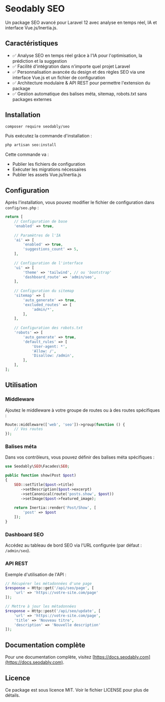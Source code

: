 # Seodably SEO

Un package SEO avancé pour Laravel 12 avec analyse en temps réel, IA et interface Vue.js/Inertia.js.

## Caractéristiques

- ✅ Analyse SEO en temps réel grâce à l'IA pour l'optimisation, la prédiction et la suggestion
- ✅ Facilité d'intégration dans n'importe quel projet Laravel
- ✅ Personnalisation avancée du design et des règles SEO via une interface Vue.js et un fichier de configuration
- ✅ Architecture modulaire & API REST pour permettre l'extension du package
- ✅ Gestion automatique des balises méta, sitemap, robots.txt sans packages externes

## Installation

```bash
composer require seodably/seo
```

Puis exécutez la commande d'installation :

```bash
php artisan seo:install
```

Cette commande va :
- Publier les fichiers de configuration
- Exécuter les migrations nécessaires
- Publier les assets Vue.js/Inertia.js

## Configuration

Après l'installation, vous pouvez modifier le fichier de configuration dans `config/seo.php` :

```php
return [
    // Configuration de base
    'enabled' => true,
    
    // Paramètres de l'IA
    'ai' => [
        'enabled' => true,
        'suggestions_count' => 5,
    ],
    
    // Configuration de l'interface
    'ui' => [
        'theme' => 'tailwind', // ou 'bootstrap'
        'dashboard_route' => 'admin/seo',
    ],
    
    // Configuration du sitemap
    'sitemap' => [
        'auto_generate' => true,
        'excluded_routes' => [
            'admin/*',
        ],
    ],
    
    // Configuration des robots.txt
    'robots' => [
        'auto_generate' => true,
        'default_rules' => [
            'User-agent: *',
            'Allow: /',
            'Disallow: /admin',
        ],
    ],
];
```

## Utilisation

### Middleware

Ajoutez le middleware à votre groupe de routes ou à des routes spécifiques :

```php
Route::middleware(['web', 'seo'])->group(function () {
    // Vos routes
});
```

### Balises méta

Dans vos contrôleurs, vous pouvez définir des balises méta spécifiques :

```php
use Seodably\SEO\Facades\SEO;

public function show(Post $post)
{
    SEO::setTitle($post->title)
       ->setDescription($post->excerpt)
       ->setCanonical(route('posts.show', $post))
       ->setImage($post->featured_image);
       
    return Inertia::render('Post/Show', [
        'post' => $post
    ]);
}
```

### Dashboard SEO

Accédez au tableau de bord SEO via l'URL configurée (par défaut : `/admin/seo`).

### API REST

Exemple d'utilisation de l'API :

```php
// Récupérer les métadonnées d'une page
$response = Http::get('/api/seo/page', [
    'url' => 'https://votre-site.com/page'
]);

// Mettre à jour les métadonnées
$response = Http::post('/api/seo/update', [
    'url' => 'https://votre-site.com/page',
    'title' => 'Nouveau titre',
    'description' => 'Nouvelle description'
]);
```

## Documentation complète

Pour une documentation complète, visitez [https://docs.seodably.com](https://docs.seodably.com).

## Licence

Ce package est sous licence MIT. Voir le fichier LICENSE pour plus de détails. 